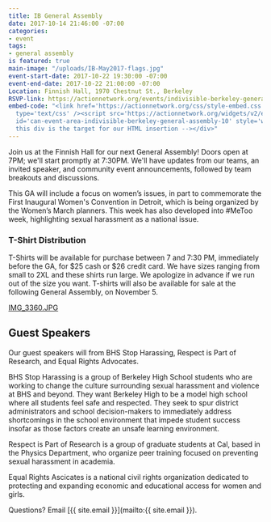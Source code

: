 ```yaml
---
title: IB General Assembly
date: 2017-10-14 21:46:00 -07:00
categories:
- event
tags:
- general assembly
is featured: true
main-image: "/uploads/IB-May2017-flags.jpg"
event-start-date: 2017-10-22 19:30:00 -07:00
event-end-date: 2017-10-22 21:00:00 -07:00
Location: Finnish Hall, 1970 Chestnut St., Berkeley
RSVP-link: https://actionnetwork.org/events/indivisible-berkeley-general-assembly-10?source=website
embed-code: "<link href='https://actionnetwork.org/css/style-embed.css' rel='stylesheet'
  type='text/css' /><script src='https://actionnetwork.org/widgets/v2/event/indivisible-berkeley-general-assembly-10?format=js&source=widget'></script><div
  id='can-event-area-indivisible-berkeley-general-assembly-10' style='width: 100%'><!--
  this div is the target for our HTML insertion --></div>"
---
```


Join us at the Finnish Hall for our next General Assembly! Doors open at 7PM; we'll start promptly at 7:30PM.  We'll have updates from our teams, an invited speaker, and community event announcements, followed by team breakouts and discussions.

This GA will include a focus on women’s issues, in part to commemorate the First Inaugural Women's Convention in Detroit, which is being organized by the Women’s March planners. This week has also developed into #MeToo week, highlighting sexual harassment as a national issue.

### T-Shirt Distribution

T-Shirts will be available for purchase between 7 and 7:30 PM, immediately before the GA, for $25 cash or $26 credit card. We have sizes ranging from small to 2XL and these shirts run large. We apologize in advance if we run out of the size you want. T-shirts will also be available for sale at the following General Assembly, on November 5.

[IMG_3360.JPG](/uploads/IMG_3360.JPG)

## Guest Speakers

Our guest speakers will from BHS Stop Harassing, Respect is Part of Research, and Equal Rights Advocates.



BHS Stop Harassing is a group of Berkeley High School students who are working to change the culture surrounding sexual harassment and violence at BHS and beyond. They want Berkeley High to be a model high school where all students feel safe and respected. They seek to spur district administrators and school decision-makers to immediately address shortcomings in the school environment that impede student success insofar as those factors create an unsafe learning environment.

Respect is Part of Research is a group of graduate students at Cal, based in the Physics Department, who organize peer training focused on preventing sexual harassment in academia.

Equal Rights Ascicates is a national civil rights organization dedicated to protecting and expanding economic and educational access for women and girls.

Questions? Email [{{ site.email }}](mailto:{{ site.email }}).